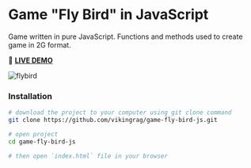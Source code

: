 # Game "Fly Bird" in JavaScript

Game written in pure JavaScript. Functions and methods used to create game in 2G format.  

:dodo: **[LIVE DEMO](vikingrag.github.io/game-fly-bird-js/)**

![flybird](https://user-images.githubusercontent.com/100153634/200189030-8e3e865c-1ff8-4fa0-b002-9ad1a614bd17.gif)

### Installation

```bash
# download the project to your computer using git clone command
git clone https://github.com/vikingrag/game-fly-bird-js.git

# open project
cd game-fly-bird-js

# then open `index.html` file in your browser
```
